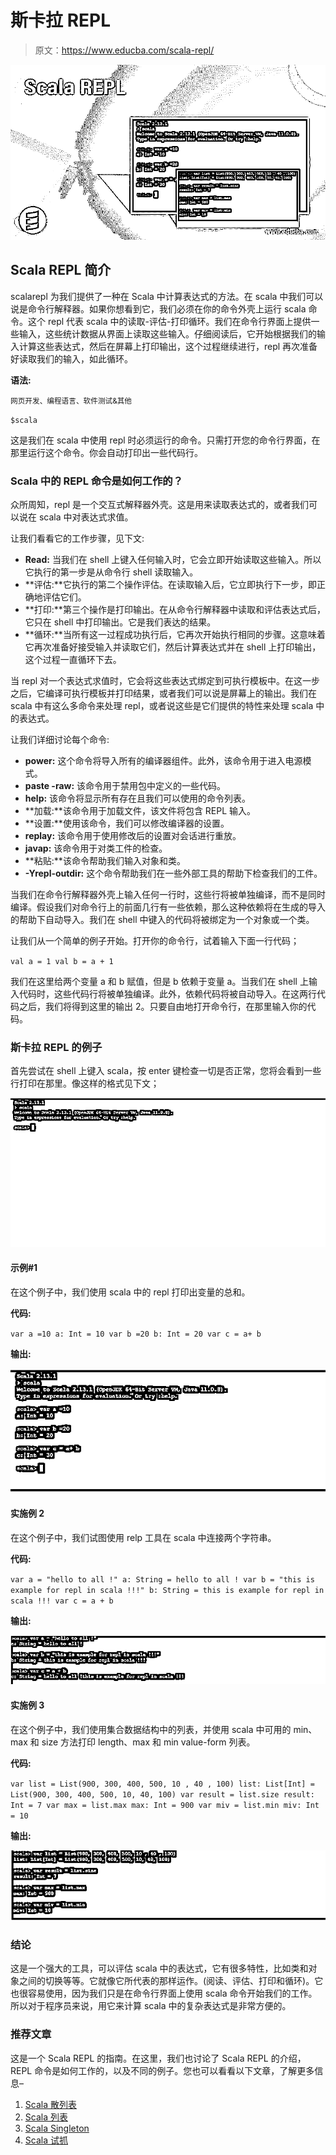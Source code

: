 # 斯卡拉 REPL

> 原文：<https://www.educba.com/scala-repl/>

![Scala REPL](img/212f23eb5c0f78a92524b76eb7514484.png)



## Scala REPL 简介

scalarepl 为我们提供了一种在 Scala 中计算表达式的方法。在 scala 中我们可以说是命令行解释器。如果你想看到它，我们必须在你的命令外壳上运行 scala 命令。这个 repl 代表 scala 中的读取-评估-打印循环。我们在命令行界面上提供一些输入，这些统计数据从界面上读取这些输入。仔细阅读后，它开始根据我们的输入计算这些表达式，然后在屏幕上打印输出，这个过程继续进行，repl 再次准备好读取我们的输入，如此循环。

**语法:**

<small>网页开发、编程语言、软件测试&其他</small>

`$scala`

这是我们在 scala 中使用 repl 时必须运行的命令。只需打开您的命令行界面，在那里运行这个命令。你会自动打印出一些代码行。

### Scala 中的 REPL 命令是如何工作的？

众所周知，repl 是一个交互式解释器外壳。这是用来读取表达式的，或者我们可以说在 scala 中对表达式求值。

让我们看看它的工作步骤，见下文:

*   **Read:** 当我们在 shell 上键入任何输入时，它会立即开始读取这些输入。所以它执行的第一步是从命令行 shell 读取输入。
*   **评估:**它执行的第二个操作评估。在读取输入后，它立即执行下一步，即正确地评估它们。
*   **打印:**第三个操作是打印输出。在从命令行解释器中读取和评估表达式后，它只在 shell 中打印输出。它是我们表达的结果。
*   **循环:**当所有这一过程成功执行后，它再次开始执行相同的步骤。这意味着它再次准备好接受输入并读取它们，然后计算表达式并在 shell 上打印输出，这个过程一直循环下去。

当 repl 对一个表达式求值时，它会将这些表达式绑定到可执行模板中。在这一步之后，它编译可执行模板并打印结果，或者我们可以说是屏幕上的输出。我们在 scala 中有这么多命令来处理 repl，或者说这些是它们提供的特性来处理 scala 中的表达式。

让我们详细讨论每个命令:

*   **power:** 这个命令将导入所有的编译器组件。此外，该命令用于进入电源模式。
*   **paste -raw:** 该命令用于禁用包中定义的一些代码。
*   **help:** 该命令将显示所有存在且我们可以使用的命令列表。
*   **加载:**该命令用于加载文件，该文件将包含 REPL 输入。
*   **设置:**使用该命令，我们可以修改编译器的设置。
*   **replay:** 该命令用于使用修改后的设置对会话进行重放。
*   **javap:** 该命令用于对类工件的检查。
*   **粘贴:**该命令帮助我们输入对象和类。
*   **-Yrepl-outdir:** 这个命令帮助我们在一些外部工具的帮助下检查我们的工件。

当我们在命令行解释器外壳上输入任何一行时，这些行将被单独编译，而不是同时编译。假设我们对命令行上的前面几行有一些依赖，那么这种依赖将在生成的导入的帮助下自动导入。我们在 shell 中键入的代码将被绑定为一个对象或一个类。

让我们从一个简单的例子开始。打开你的命令行，试着输入下面一行代码；

`val a = 1
val b = a + 1`

我们在这里给两个变量 a 和 b 赋值，但是 b 依赖于变量 a。当我们在 shell 上输入代码时，这些代码行将被单独编译。此外，依赖代码将被自动导入。在这两行代码之后，我们将得到这里的输出 2。只要自由地打开命令行，在那里输入你的代码。

### 斯卡拉 REPL 的例子

首先尝试在 shell 上键入 scala，按 enter 键检查一切是否正常，您将会看到一些行打印在那里。像这样的格式见下文；

![Scala REPL-1.1](img/0c7f1d71e536d30321d0e6ffcc4adb97.png)



#### 示例#1

在这个例子中，我们使用 scala 中的 repl 打印出变量的总和。

**代码:**

`var a =10
a: Int = 10
var b =20
b: Int = 20
var c = a+ b`

**输出:**

![Scala REPL-1.2](img/3674cf6c32e3f5f1244e39577c1c177d.png)



#### 实施例 2

在这个例子中，我们试图使用 relp 工具在 scala 中连接两个字符串。

**代码:**

`var a = "hello to all !"
a: String = hello to all !
var b = "this is example for repl in scala !!!"
b: String = this is example for repl in scala !!!
var c = a + b`

**输出:**

![var result](img/1df246586cd97d63401a748f274c6d0c.png)



#### 实施例 3

在这个例子中，我们使用集合数据结构中的列表，并使用 scala 中可用的 min、max 和 size 方法打印 length、max 和 min value-form 列表。

**代码:**

`var list = List(900, 300, 400, 500, 10 , 40 , 100)
list: List[Int] = List(900, 300, 400, 500, 10, 40, 100)
var result = list.size
result: Int = 7
var max = list.max
max: Int = 900
var miv = list.min
miv: Int = 10`

**输出:**

![var result](img/838901e61f3f4c79ea57d73395cd7856.png)



### 结论

这是一个强大的工具，可以评估 scala 中的表达式，它有很多特性，比如类和对象之间的切换等等。它就像它所代表的那样运作。(阅读、评估、打印和循环)。它也很容易使用，因为我们只是在命令行界面上使用 scala 命令开始我们的工作。所以对于程序员来说，用它来计算 scala 中的复杂表达式是非常方便的。

### 推荐文章

这是一个 Scala REPL 的指南。在这里，我们也讨论了 Scala REPL 的介绍，REPL 命令是如何工作的，以及不同的例子。您也可以看看以下文章，了解更多信息–

1.  [Scala 散列表](https://www.educba.com/scala-hashmap/)
2.  [Scala 列表](https://www.educba.com/scala-list/)
3.  [Scala Singleton](https://www.educba.com/scala-singleton/)
4.  [Scala 试抓](https://www.educba.com/scala-try-catch/)





